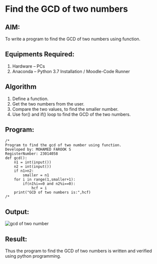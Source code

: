 # Find the GCD of two numbers

## AIM:
To write a program to find the GCD of two numbers using function.

## Equipments Required:
1. Hardware – PCs
2. Anaconda – Python 3.7 Installation / Moodle-Code Runner

## Algorithm
1. Define a function.
2. Get the two numbers from the user.
3. Compare the two values, to find the smaller number.
4. Use for() and if() loop to find the GCD of the two numbers.

## Program:
```
/*
Program to find the gcd of two number using function.
Developed by: MOHAMED FAROOK S
RegisterNumber: 23014058
def gcd():
    n1 = int(input())
    n2 = int(input())
    if n1>n2:
        smaller = n1
    for i in range(1,smaller+1):
        if(n1%i==0 and n2%i==0):
            hcf = i
    print("GCD of two numbers is:",hcf)
/* 
```

## Output:
![gcd of two number](gcd.png)


## Result:
Thus the program to find the GCD of two numbers is written and verified using python programming.

